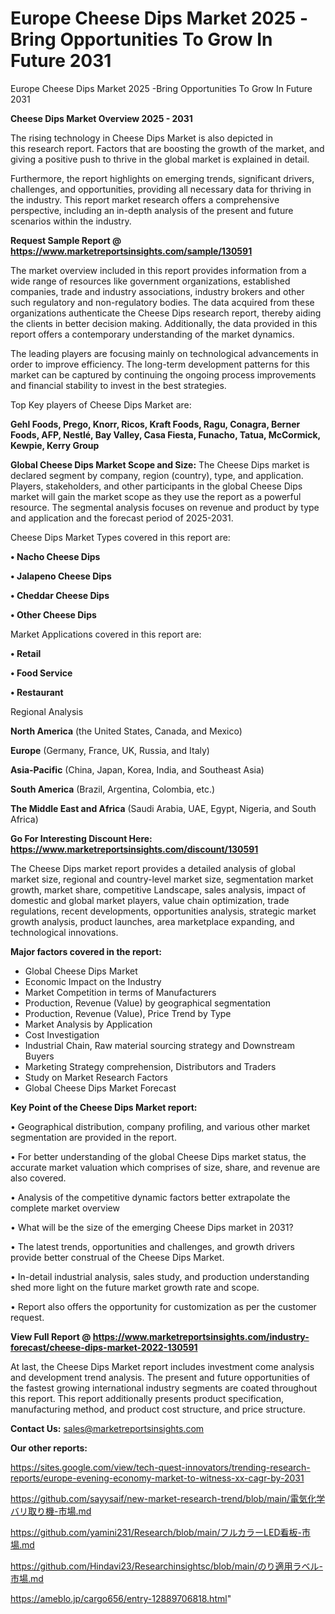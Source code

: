 # Europe Cheese Dips Market 2025 -Bring Opportunities To Grow In Future 2031
Europe Cheese Dips Market 2025 -Bring Opportunities To Grow In Future 2031

<Strong> Cheese Dips Market Overview 2025 - 2031</strong>

The rising technology in Cheese Dips Market is also depicted in this research report. Factors that are boosting the growth of the market, and giving a positive push to thrive in the global market is explained in detail.

Furthermore, the report highlights on emerging trends, significant drivers, challenges, and opportunities, providing all necessary data for thriving in the industry. This report market research offers a comprehensive perspective, including an in-depth analysis of the present and future scenarios within the industry.

<strong>Request Sample Report @ <a href=https://www.marketreportsinsights.com/sample/130591>https://www.marketreportsinsights.com/sample/130591</a></strong>

The market overview included in this report provides information from a wide range of resources like government organizations, established companies, trade and industry associations, industry brokers and other such regulatory and non-regulatory bodies. The data acquired from these organizations authenticate the Cheese Dips research report, thereby aiding the clients in better decision making. Additionally, the data provided in this report offers a contemporary understanding of the market dynamics.

The leading players are focusing mainly on technological advancements in order to improve efficiency. The long-term development patterns for this market can be captured by continuing the ongoing process improvements and financial stability to invest in the best strategies.

Top Key players of Cheese Dips Market are:

<strong>Gehl Foods, Prego, Knorr, Ricos, Kraft Foods, Ragu, Conagra, Berner Foods, AFP, Nestlé, Bay Valley, Casa Fiesta, Funacho, Tatua, McCormick, Kewpie, Kerry Group</strong>

<strong><b>Global Cheese Dips Market Scope and Size:</b></strong>
The Cheese Dips market is declared segment by company, region (country), type, and application. Players, stakeholders, and other participants in the global Cheese Dips market will gain the market scope as they use the report as a powerful resource. The segmental analysis focuses on revenue and product by type and application and the forecast period of 2025-2031.

Cheese Dips Market Types covered in this report are:

<strong>• Nacho Cheese Dips

• Jalapeno Cheese Dips

• Cheddar Cheese Dips

• Other Cheese Dips</strong>

Market Applications covered in this report are:

<strong>• Retail

• Food Service

• Restaurant</strong> 

Regional Analysis

<strong>North America</strong> (the United States, Canada, and Mexico)

<strong>Europe</strong> (Germany, France, UK, Russia, and Italy)

<strong>Asia-Pacific</strong> (China, Japan, Korea, India, and Southeast Asia)

<strong>South America</strong> (Brazil, Argentina, Colombia, etc.)

<strong>The Middle East and Africa</strong> (Saudi Arabia, UAE, Egypt, Nigeria, and South Africa)

<strong>Go For Interesting Discount Here: <a href=https://www.marketreportsinsights.com/discount/130591>https://www.marketreportsinsights.com/discount/130591</a></strong>

The Cheese Dips market report provides a detailed analysis of global market size, regional and country-level market size, segmentation market growth, market share, competitive Landscape, sales analysis, impact of domestic and global market players, value chain optimization, trade regulations, recent developments, opportunities analysis, strategic market growth analysis, product launches, area marketplace expanding, and technological innovations.

<strong><b>Major factors covered in the report:</b></strong>
<ul>
  <li>Global Cheese Dips Market </li>
  <li>Economic Impact on the Industry</li>
  <li>Market Competition in terms of Manufacturers</li>
  <li>Production, Revenue (Value) by geographical segmentation</li>
  <li>Production, Revenue (Value), Price Trend by Type</li>
  <li>Market Analysis by Application</li>
  <li>Cost Investigation</li>
  <li>Industrial Chain, Raw material sourcing strategy and Downstream Buyers</li>
  <li>Marketing Strategy comprehension, Distributors and Traders</li>
  <li>Study on Market Research Factors</li>
  <li>Global Cheese Dips Market Forecast</li>
</ul>

<strong><b>Key Point of the Cheese Dips Market report:</b></strong>

• Geographical distribution, company profiling, and various other market segmentation are provided in the report.

• For better understanding of the global Cheese Dips market status, the accurate market valuation which comprises of size, share, and revenue are also covered.

• Analysis of the competitive dynamic factors better extrapolate the complete market overview

• What will be the size of the emerging Cheese Dips market in 2031?

• The latest trends, opportunities and challenges, and growth drivers provide better construal of the Cheese Dips Market.

• In-detail industrial analysis, sales study, and production understanding shed more light on the future market growth rate and scope.

• Report also offers the opportunity for customization as per the customer request.

<strong><b>View Full Report @ <a href=https://www.marketreportsinsights.com/industry-forecast/cheese-dips-market-2022-130591>https://www.marketreportsinsights.com/industry-forecast/cheese-dips-market-2022-130591</a></b></strong>


At last, the Cheese Dips Market report includes investment come analysis and development trend analysis. The present and future opportunities of the fastest growing international industry segments are coated throughout this report. This report additionally presents product specification, manufacturing method, and product cost structure, and price structure.

<strong>Contact Us:</strong>
sales@marketreportsinsights.com

<strong>Our other reports:</strong>

<a href=https://sites.google.com/view/tech-quest-innovators/trending-research-reports/europe-evening-economy-market-to-witness-xx-cagr-by-2031>https://sites.google.com/view/tech-quest-innovators/trending-research-reports/europe-evening-economy-market-to-witness-xx-cagr-by-2031</a>

<a href=https://github.com/sayysaif/new-market-research-trend/blob/main/電気化学バリ取り機-市場.md>https://github.com/sayysaif/new-market-research-trend/blob/main/電気化学バリ取り機-市場.md</a>

<a href=https://github.com/yamini231/Research/blob/main/フルカラーLED看板-市場.md>https://github.com/yamini231/Research/blob/main/フルカラーLED看板-市場.md</a>

<a href=https://github.com/Hindavi23/Researchinsightsc/blob/main/のり適用ラベル-市場.md>https://github.com/Hindavi23/Researchinsightsc/blob/main/のり適用ラベル-市場.md</a>

<a href=https://ameblo.jp/cargo656/entry-12889706818.html>https://ameblo.jp/cargo656/entry-12889706818.html</a>"
